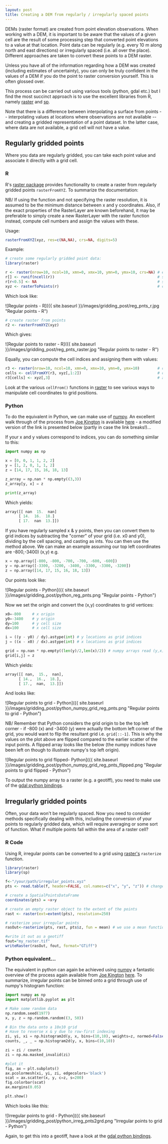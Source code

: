 ```yaml
---
layout: post
title: Creating a DEM from regularly / irregularly spaced points
---
```


DEMs (raster format) are created from point elevation observations. When working with a DEM, it is important to be aware that the values of a given cell are the result of some processing step that converted point elevations to a value at that location. Point data can be regularly (e.g. every 10 m along north and east directions) or irregularly spaced (i.e. all over the place). Different approaches are taken to convert these points to a DEM raster. 

Unless you have all of the information regarding how a DEM was created (including estimates of uncertainty), you can only be truly confident in the values of a DEM if you do the point to raster conversion yourself. This is often glossed over. 

This process can be carried out using various tools (python, gdal etc.) but I find the most succinct approach is to use the excellent libraries from R, namely [raster](https://cran.r-project.org/web/packages/raster/raster.pdf) and [sp](ftp://cran.r-project.org/pub/R/web/packages/sp/sp.pdf). 

Note that there is a difference between interpolating a surface from points -- interpolating values at locations where observations are not available -- and creating a gridded representation of a point dataset. In the latter case, where data are not available, a grid cell will not have a value. 

## Regularly gridded points

Where you data are regularly gridded, you can take each point value and associate it directly with a grid cell.

### R

R's [raster package](https://cran.r-project.org/web/packages/raster/raster.pdf) provides functionality to create a raster from regularly gridded points `rasterFromXYZ`. To summarize the documentation:

NB/ If using the function and not specifying the raster resolution, it is assumed to be the minimum distance between x and y coordinates. Also, if the exact properties of the RasterLayer are known beforehand, it may be preferable to simply create a new RasterLayer with the raster function instead, compute cell numbers and assign the values with these.

Usage:

```R
rasterFromXYZ(xyz, res=c(NA,NA), crs=NA, digits=5)
```

Example:

```R	
# create some regularly gridded point data:
library(raster)

r <- raster(nrow=10, ncol=10, xmn=0, xmx=10, ymn=0, ymx=10, crs=NA) # empty raster
r[] <- runif(ncell(r)) 												# set values of raster between 0 and 1 
r[r<0.5] <- NA 														# set some to NA
xyz <- rasterToPoints(r) 											# create regularly gridded points
```

Which look like:

![Regular points - R]({{ site.baseurl }}/images/gridding_post/reg_pnts_r.jpg "Regular points - R")

```R
# create raster from points
r2 <- rasterFromXYZ(xyz) 
```

Which gives:

![Regular points to raster - R]({{ site.baseurl }}/images/gridding_post/reg_pnts_raster.jpg "Regular points to raster - R")

Equally, you can compute the cell indices and assigning them with values:

```R
r3 <- raster(nrow=10, ncol=10, xmn=0, xmx=10, ymn=0, ymx=10) 		# create empty raster
cells <- cellFromXY(r3, xyz[,1:2]) 									# compute cell numbers
r3[cells] <- xyz[,3] 												# assign values to cells
```

Look at the various `cellFrom()` functions in [raster](https://cran.r-project.org/web/packages/raster/raster.pdf) to see various ways to manipulate cell coordinates to grid positions.

### Python

To do the equivalent in Python, we can make use of [numpy](http://www.numpy.org/). An excellent walk through of the process from [Joe Kington](http://stackoverflow.com/users/325565/joe-kington) is available [here](http://stackoverflow.com/questions/30764955/python-numpy-create-2d-array-of-values-based-on-coordinates) - a modified version of the link is presented below (partly in case the link breaks!)...

If your x and y values correspond to indices, you can do something similar to this:

```python
import numpy as np

x = [0, 0, 1, 1, 2, 2]
y = [1, 2, 0, 1, 1, 2]
z = [14, 17, 15, 16, 18, 13]

z_array = np.nan * np.empty((3,3))
z_array[y, x] = z

print(z_array)
```

Which yields:

```python
array([[ nan  15.  nan]
	  [ 14.  16.  18.]
	  [ 17.  nan  13.]])
```

If you have regularly sampled x & y points, then you can convert them to grid indices by subtracting the "corner" of your grid (i.e. x0 and y0), dividing by the cell spacing, and casting as ints. You can then use the method above. We can make an example assuming our top left coordinates are -800,-3400) (x,y) e.g. 

```python
x = np.array([-800, -800, -700, -700, -600, -600])
y = np.array([-3300, -3200, -3400, -3300, -3300, -3200])
z = np.array([14, 17, 15, 16, 18, 13])
```

Our points look like:

![Regular points - Python]({{ site.baseurl }}/images/gridding_post/python_reg_pnts.png "Regular points - Python")

Now we set the origin and convert the (x,y) coordinates to grid vertices:

```python
x0=-800 	# x origin
y0=-3400 	# y origin
dy=100 		# y cell size
dx=100 		# x cell size

i = ((y - y0) / dy).astype(int) # y locations as grid indices
j = ((x - x0) / dx).astype(int) # x locations as grid indices

grid = np.nan * np.empty((len(y)/2,len(x)/2)) # numpy arrays read (y,x) not (x,y)!
grid[i,j] = z
```

Which yields:

```python
array([[ nan,  15.,  nan],
      [ 14.,  16.,  18.],
      [ 17.,  nan,  13.]])
```

And looks like:

![Regular points to grid - Python]({{ site.baseurl }}/images/gridding_post/python_numpy_grid_reg_pnts.png "Regular points to grid - Python")

NB/ Remember that Python considers the grid origin to be the top left corner - if -800 (x) and -3400 (y) were actually the bottom left corner of the grid, you would want to flip the resultant grid i.e. `grid[::-1]`. This is why the values on the plot above are flipped compared to the earlier scatter of the input points. A flipped array looks like the below (the numpy indices have been left on though to illustrate numpy's top left origin).

![Regular points to grid flipped- Python]({{ site.baseurl }}/images/gridding_post/python_numpy_grid_reg_pnts_flipped.png "Regular points to grid flipped - Python")

To output the numpy array to a raster (e.g. a geotiff), you need to make use of the [gdal python bindings](https://pcjericks.github.io/py-gdalogr-cookbook/raster_layers.html). 

## Irregularly gridded points

Often, your data won't be regularly spaced. Now you need to consider methods specifically dealing with this, including the conversion of your points to regularly gridded data, which will require averaging or some sort of function. What if multiple points fall within the area of a raster cell?

### R Code

Using R, irregular points can be converted to a grid using [raster's](https://cran.r-project.org/web/packages/raster/raster.pdf) `rasterize` function. 

```R
library(raster)
library(sp)

f<-"/your/path/irregular_points.xyz"
pts <- read.table(f, header=FALSE, col.names=c("x", "y", "z")) # change accordingly - use read.csv for a csv!

# create a SpatialPointsDataFrame
coordinates(pts) = ~x+y 									   

# create an empty raster object to the extent of the points
rast <- raster(ext=extent(pts), resolution=250)

# rasterize your irregular points 
rasOut<-rasterize(pts, rast, pts$z, fun = mean) # we use a mean function here to regularly grid the irregular input points

#write it out as a geotiff
fout="my_raster.tif"
writeRaster(rasOut, fout, format="GTiff")
```

### Python equivalent...

The equivalent in python can again be achieved using [numpy](http://www.numpy.org/) a fantastic overview of the process again available from [Joe Kington](http://stackoverflow.com/users/325565/joe-kington) [here](http://stackoverflow.com/questions/30764955/python-numpy-create-2d-array-of-values-based-on-coordinates). To summarize, irregular points can be binned onto a grid through use of numpy's histogram function:

```python
import numpy as np
import matplotlib.pyplot as plt

# Make some random data
np.random.seed(1977)
x, y, z = np.random.random((3, 50))

# Bin the data onto a 10x10 grid
# Have to reverse x & y due to row-first indexing
zi, yi, xi = np.histogram2d(y, x, bins=(10,10), weights=z, normed=False)
counts, _, _ = np.histogram2d(y, x, bins=(10,10))

zi = zi / counts
zi = np.ma.masked_invalid(zi)

#plot it
fig, ax = plt.subplots()
ax.pcolormesh(xi, yi, zi, edgecolors='black')
scat = ax.scatter(x, y, c=z, s=200)
fig.colorbar(scat)
ax.margins(0.05)

plt.show()
```

Which looks like this:

![Irregular points to grid - Python]({{ site.baseurl }}/images/gridding_post/python_irreg_pnts2grd.png "Irregular points to grid - Python")

Again, to get this into a geotiff, have a look at the [gdal python bindings](https://pcjericks.github.io/py-gdalogr-cookbook/raster_layers.html). 